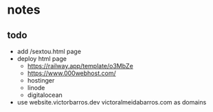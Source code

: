# notes

## todo

- add /sextou.html page
- deploy html page
  - https://railway.app/template/o3MbZe
  - https://www.000webhost.com/
  - hostinger
  - linode
  - digitalocean
- use website.victorbarros.dev victoralmeidabarros.com as domains
